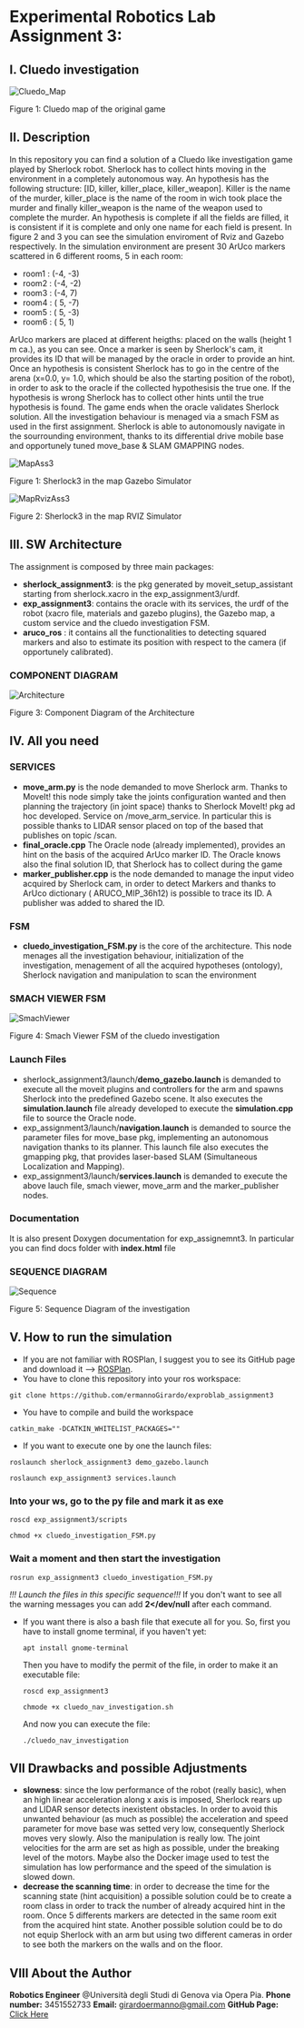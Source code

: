 # Experimental Robotics Lab Assignment 3:
## I. Cluedo investigation

![Cluedo_Map](https://user-images.githubusercontent.com/48509825/161590960-7892a0c4-97c4-4b8c-9630-f4886926a472.jpg)

Figure 1: Cluedo map of the original game

## II. Description
In this repository you can find a solution of a Cluedo like investigation game played by Sherlock robot.
Sherlock has to collect hints moving in the environment in a completely autonomous way.
An hypothesis has the following structure: [ID, killer, killer_place, killer_weapon].
Killer is the name of the murder, killer_place is the name of the room in wich took place the murder
and finally killer_weapon is the name of the weapon used to complete the murder.
An hypothesis is complete if all the fields are filled, it is consistent if it is complete and only one name for each field is present.
In figure 2 and 3 you can see the simulation enviroment of Rviz and Gazebo respectively.
In the simulation environment are present 30 ArUco markers scattered in 6 different rooms, 5 in each room:
* room1 : (-4, -3)
* room2 : (-4, -2)
* room3 : (-4,  7)
* room4 : ( 5, -7)
* room5 : ( 5, -3)
* room6 : ( 5,  1)

ArUco markers are placed at different heigths: placed on the walls (height 1 m ca.), as you can see.
Once a marker is seen by Sherlock's cam, it provides its ID that will be managed by the oracle in order to provide an hint.
Once an hypothesis is consistent Sherlock has to go in the centre of the arena (x=0.0, y= 1.0, which should be also the starting position of the robot), in order to ask to the oracle if the collected hypothesisis the true one. If the hypothesis is wrong Sherlock has to collect other hints until the true hypothesis is found.
The game ends when the oracle validates Sherlock solution.
All the investigation behaviour is menaged via a smach FSM as used in the first assignment.
Sherlock is able to autonomously navigate in the sourrounding environment, thanks to its differential drive mobile base and opportunely tuned move_base & SLAM GMAPPING nodes.

![MapAss3](https://user-images.githubusercontent.com/48509825/167033061-827f5d9b-28bf-4cd9-ac57-6d41274e20f4.png)

Figure 1: Sherlock3 in the map Gazebo Simulator


![MapRvizAss3](https://user-images.githubusercontent.com/48509825/167140201-b8728c19-7d78-474e-bc01-6d8704cf74d0.jpeg)


Figure 2: Sherlock3 in the map RVIZ Simulator



## III. SW Architecture
The assignment is composed by three main packages:

* **sherlock_assignment3**: is the pkg generated by moveit_setup_assistant starting from sherlock.xacro in the exp_assignment3/urdf.
* **exp_assignment3**: contains the oracle with its services, the urdf of the robot (xacro file, materials and gazebo plugins), the Gazebo map, a custom service and the cluedo investigation FSM.
* **aruco_ros** : it contains all the functionalities to detecting squared markers and also to estimate its position with respect to the camera (if opportunely calibrated).

### COMPONENT DIAGRAM



![Architecture](https://user-images.githubusercontent.com/48509825/167031589-22283940-e1c2-41ea-9fa4-18a376f002a2.png)

Figure 3: Component Diagram of the Architecture




## IV. All you need
### SERVICES
* **move_arm.py** is the node demanded to move Sherlock arm. Thanks to MoveIt! this node simply take the joints configuration wanted and then 
            planning the trajectory (in joint space) thanks to Sherlock MoveIt! pkg ad hoc developed. Service on /move_arm_service.
            In particular this is possible thanks to LIDAR sensor placed on top of the based that publishes on topic /scan.
* **final_oracle.cpp** The Oracle node (already implemented), provides an hint on the basis of the acquired ArUco marker ID. The Oracle knows also the final solution ID, that Sherlock has to collect during the game
*  **marker_publisher.cpp** is the node demanded to manage the input video acquired by Sherlock cam, in order to detect Markers and thanks to ArUco dictionary ( ARUCO_MIP_36h12) is possible to trace its ID. A publisher was added to shared the ID.

### FSM
* **cluedo_investigation_FSM.py** is the core of the architecture. This node menages all the investigation behaviour, initialization of the investigation, menagement of all the acquired hypotheses (ontology), Sherlock navigation and manipulation to scan the environment

### SMACH VIEWER FSM


![SmachViewer](https://user-images.githubusercontent.com/48509825/167166652-bdaa1ec6-6aaf-4814-aece-0da09b24a11c.jpeg)


Figure 4: Smach Viewer FSM of the cluedo investigation

### Launch Files
* sherlock_assignment3/launch/**demo_gazebo.launch** is demanded to execute all the moveit plugins and controllers for the arm and spawns Sherlock into the predefined Gazebo scene. It also executes the **simulation.launch** file already developed to execute the **simulation.cpp** file to source the Oracle node.
* exp_assignment3/launch/**navigation.launch** is demanded to source the parameter files for move_base pkg, implementing an autonomous navigation thanks to its planner. This launch file also executes the gmapping pkg, that provides laser-based SLAM (Simultaneous Localization and Mapping).
* exp_assignment3/launch/**services.launch** is demanded to execute the above lauch file, smach viewer, move_arm and the marker_publisher nodes. 

### Documentation
It is also present Doxygen documentation for exp_assignemnt3. In particular you can find docs folder with **index.html** file
 
### SEQUENCE DIAGRAM 



![Sequence](https://user-images.githubusercontent.com/48509825/167031691-3420e141-315c-4abc-abaa-834f3ae33295.png)

Figure 5: Sequence Diagram of the investigation

## V. How to run the simulation
* If you are not familiar with ROSPlan, I suggest you to see its GitHub page and download it --> [ROSPlan](https://github.com/KCL-Planning/ROSPlan).
* You have to clone this repository into your ros workspace:
```
git clone https://github.com/ermannoGirardo/exproblab_assignment3
```
* You have to compile and build the workspace
```
catkin_make -DCATKIN_WHITELIST_PACKAGES=""
```
* If you want to execute one by one the launch files:
```
roslaunch sherlock_assignment3 demo_gazebo.launch
```
```
roslaunch exp_assignment3 services.launch
```

### Into your ws, go to the py file and mark it as exe
```
roscd exp_assignment3/scripts
```

```
chmod +x cluedo_investigation_FSM.py
```

### Wait a moment and then start the investigation
```
rosrun exp_assignment3 cluedo_investigation_FSM.py
```


_!!! Launch the files in this specific sequence!!!_
If you don't want to see all the warning messages you can add **2</dev/null** after each command.

* If you want there is also a bash file that execute all for you.
So, first you have to install gnome terminal, if you haven't yet:
  ```
  apt install gnome-terminal
  ```
  Then you have to modify the permit of the file, in order to make it an executable file:
  ```
  roscd exp_assignment3
  ```
  ```
  chmode +x cluedo_nav_investigation.sh
  ```
  And now you can execute the file:
  ```
  ./cluedo_nav_investigation
  ```
  
 ## VII Drawbacks and possible Adjustments
 * **slowness**: since the low performance of the robot (really basic), when an high linear acceleration along x axis is imposed, Sherlock 
                  rears up and LIDAR sensor detects inexistent obstacles. In order to avoid this unwanted behaviour (as much as possible) the acceleration and speed parameter for move base was setted very low, consequently Sherlock moves very slowly.
                  Also the manipulation is really low. The joint velocities for the arm are set as high as possible, under the breaking level of the motors. Maybe also the Docker image used to test the simulation has low performance and the speed of the simulation is slowed down.
* **decrease the scanning time**: in order to decrease the time for the scanning state (hint acquisition) a possible solution could be to create a room class in order to track the number of already acquired hint in the room. Once 5 differents markers are detected in the same room exit from the acquired hint state. Another possible solution could be to do not equip Sherlock with an arm but using two different cameras in order to see both the markers on the walls and on the floor.

## VIII About the Author
**Robotics Engineer** @Università degli Studi di Genova via Opera Pia. 
**Phone number:** 3451552733
**Email:** girardoermanno@gmail.com
**GitHub Page:** [Click Here](https://github.com/ermannoGirardo)



